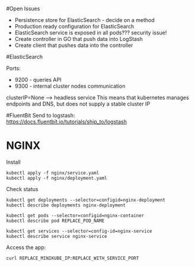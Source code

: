 #Open Issues
- Persistence store for ElasticSearch - decide on a method
- Production ready configuration for ElasticSearch
- ElasticSearch service is exposed in all pods??? security issue!
- Create controller in GO that push data into LogStash 
- Create client that pushes data into the controller 

#ElasticSearch

Ports:
* 9200 - queries API
* 9300 - internal cluster nodes communication


clusterIP=None --> headless service
This means that kubernetes manages endpoints and DNS, but does not supply a stable cluster IP

#FluentBit
Send to logstash:
https://docs.fluentbit.io/tutorials/ship_to/logstash

# NGINX

Install 
```
kubectl apply -f nginx/service.yaml
kubectl apply -f nginx/deployment.yaml
```

Check status 
```
kubectl get deployments --selector=configid=nginx-deployment
kubectl describe deployments nginx-deployment

kubectl get pods --selector=configid=nginx-container
kubectl describe pod REPLACE_POD_NAME

kubectl get services --selector=config-id=nginx-service
kubectl describe service nginx-service
```


Access the app:
```
curl REPLACE_MINIKUBE_IP:REPLACE_WITH_SERVICE_PORT
```

